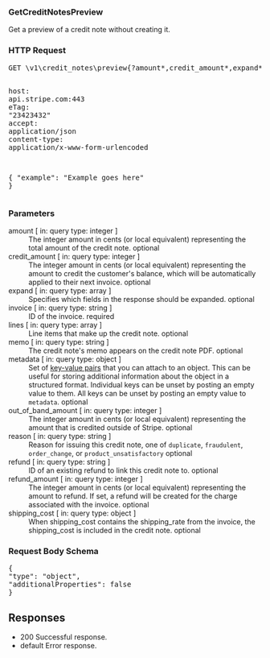 <!DOCTYPE html><html><head><title></title><link rel="stylesheet" href="../OpenApi.css"/><meta charset="utf-8"/><meta name="viewport" content="width=device-width, initial-scale=1"/></head><body><article><section  class="requestOverview"><h1  class="requestSummary">GetCreditNotesPreview</h1><p  class="requestDescription"><p>Get a preview of a credit note without creating it.</p></p></section><section  class="http"><h3>HTTP Request</h3><pre  class="httpExample"><span  class="requestLine">GET</span> <span  class="httpTarget">\v1\credit_notes\preview{?amount*,credit_amount*,expand*,invoice*,lines*,memo*,metadata*,out_of_band_amount*,reason*,refund*,refund_amount*,shipping_cost*}</span> <span  class="httpVersion">HTTP/1.1</span>
<span  class="headerLine">host</span>: <span  class="headerValue">api.stripe.com:443</span>
<span  class="headerLine">eTag</span>: <span  class="headerValue">"23423432"</span>
<span  class="headerLine">accept</span>: <span  class="headerValue">application/json</span>
<span  class="headerLine">content-type</span>: <span  class="headerValue">application/x-www-form-urlencoded</span>

{ &quot;example&quot;: &quot;Example goes here&quot; }</pre></section><dl  class="parameters"><h3>Parameters</h3><dt  class="parameter"><span  class="parameterName">amount</span> [ in: <span  class="parameterLocation">query</span> type: <span  class="parameterType">integer</span> ]</dt><dd  class="parameter"><span  class="parameterDescription">The integer amount in cents (or local equivalent) representing the total amount of the credit note.</span> <span  class="parameterRequired">optional</span></dd><dt  class="parameter"><span  class="parameterName">credit_amount</span> [ in: <span  class="parameterLocation">query</span> type: <span  class="parameterType">integer</span> ]</dt><dd  class="parameter"><span  class="parameterDescription">The integer amount in cents (or local equivalent) representing the amount to credit the customer's balance, which will be automatically applied to their next invoice.</span> <span  class="parameterRequired">optional</span></dd><dt  class="parameter"><span  class="parameterName">expand</span> [ in: <span  class="parameterLocation">query</span> type: <span  class="parameterType">array</span> ]</dt><dd  class="parameter"><span  class="parameterDescription">Specifies which fields in the response should be expanded.</span> <span  class="parameterRequired">optional</span></dd><dt  class="parameter"><span  class="parameterName">invoice</span> [ in: <span  class="parameterLocation">query</span> type: <span  class="parameterType">string</span> ]</dt><dd  class="parameter"><span  class="parameterDescription">ID of the invoice.</span> <span  class="parameterRequired">required</span></dd><dt  class="parameter"><span  class="parameterName">lines</span> [ in: <span  class="parameterLocation">query</span> type: <span  class="parameterType">array</span> ]</dt><dd  class="parameter"><span  class="parameterDescription">Line items that make up the credit note.</span> <span  class="parameterRequired">optional</span></dd><dt  class="parameter"><span  class="parameterName">memo</span> [ in: <span  class="parameterLocation">query</span> type: <span  class="parameterType">string</span> ]</dt><dd  class="parameter"><span  class="parameterDescription">The credit note's memo appears on the credit note PDF.</span> <span  class="parameterRequired">optional</span></dd><dt  class="parameter"><span  class="parameterName">metadata</span> [ in: <span  class="parameterLocation">query</span> type: <span  class="parameterType">object</span> ]</dt><dd  class="parameter"><span  class="parameterDescription">Set of [key-value pairs](https://stripe.com/docs/api/metadata) that you can attach to an object. This can be useful for storing additional information about the object in a structured format. Individual keys can be unset by posting an empty value to them. All keys can be unset by posting an empty value to `metadata`.</span> <span  class="parameterRequired">optional</span></dd><dt  class="parameter"><span  class="parameterName">out_of_band_amount</span> [ in: <span  class="parameterLocation">query</span> type: <span  class="parameterType">integer</span> ]</dt><dd  class="parameter"><span  class="parameterDescription">The integer amount in cents (or local equivalent) representing the amount that is credited outside of Stripe.</span> <span  class="parameterRequired">optional</span></dd><dt  class="parameter"><span  class="parameterName">reason</span> [ in: <span  class="parameterLocation">query</span> type: <span  class="parameterType">string</span> ]</dt><dd  class="parameter"><span  class="parameterDescription">Reason for issuing this credit note, one of `duplicate`, `fraudulent`, `order_change`, or `product_unsatisfactory`</span> <span  class="parameterRequired">optional</span></dd><dt  class="parameter"><span  class="parameterName">refund</span> [ in: <span  class="parameterLocation">query</span> type: <span  class="parameterType">string</span> ]</dt><dd  class="parameter"><span  class="parameterDescription">ID of an existing refund to link this credit note to.</span> <span  class="parameterRequired">optional</span></dd><dt  class="parameter"><span  class="parameterName">refund_amount</span> [ in: <span  class="parameterLocation">query</span> type: <span  class="parameterType">integer</span> ]</dt><dd  class="parameter"><span  class="parameterDescription">The integer amount in cents (or local equivalent) representing the amount to refund. If set, a refund will be created for the charge associated with the invoice.</span> <span  class="parameterRequired">optional</span></dd><dt  class="parameter"><span  class="parameterName">shipping_cost</span> [ in: <span  class="parameterLocation">query</span> type: <span  class="parameterType">object</span> ]</dt><dd  class="parameter"><span  class="parameterDescription">When shipping_cost contains the shipping_rate from the invoice, the shipping_cost is included in the credit note.</span> <span  class="parameterRequired">optional</span></dd></dl><section  class="requestContent"><h3>Request Body Schema</h3><pre  class="schema">{&#xA;  &quot;type&quot;: &quot;object&quot;,&#xA;  &quot;additionalProperties&quot;: false&#xA;}</pre></section><section  class="responses"><h2>Responses</h2><ul  class="responses"><li  class="response"><span  class="statusLine">200</span> <span  class="statusDescription">Successful response.</span></li><li  class="response"><span  class="statusLine">default</span> <span  class="statusDescription">Error response.</span></li></ul></section></article></body></html>